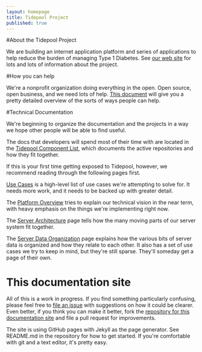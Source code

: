 ```yaml
---
layout: homepage
title: Tidepool Project
published: true
---
```


#About the Tidepool Project

We are building an internet application platform and series of applications to help reduce the burden of managing Type 1 Diabetes. See [our web site](http://tidepool.org) for lots and lots of information about the project.


#How you can help

We're a nonprofit organization doing everything in the open. Open source, open business, and we need lots of help. [This document](HowToHelp.html) will give you a pretty detailed overview of the sorts of ways people can help. 

#Technical Documentation

We're beginning to organize the documentation and the projects in a way we hope other people will be able to find useful. 

The docs that developers will spend most of their time with are located in the [Tidepool Component List](TidepoolComponents.html), which documents the active repositories and how they fit together.

If this is your first time getting exposed to Tidepool, however, we recommend reading through the following pages first.

[Use Cases](UseCases.html) is a high-level list of use cases we're attempting to solve for. It needs more work, and it needs to be backed up with greater detail.

The [Platform Overview](PlatformOverview.html) tries to explain our technical vision in the near term, with heavy emphasis on the things we're implementing right now. 

The [Server Architecture](ServerArchitecture.html) page tells how the many moving parts of our server system fit together. 

The [Server Data Organization](ServerDataOrganization.html) page explains how the various bits of server data is organized and how they relate to each other. It also has a set of use cases we try to keep in mind, but they're still sparse. They'll someday get a page of their own.

# This documentation site
All of this is a work in progress. If you find something particularly confusing, please feel free to [file an issue](https://github.com/tidepool-org/tidepool-org.github.io/issues) with suggestions on how it could be clearer. Even better, if you think you can make it better, fork the [repository for this documentation site](https://github.com/tidepool-org/tidepool-org.github.io) and file a pull request for improvements. 

The site is using GitHub pages with Jekyll as the page generator. See README.md in the repository for how to get started. If you're comfortable with git and a text editor, it's pretty easy.
